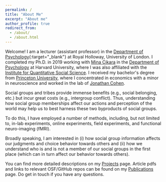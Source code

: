 ```yaml
---
permalink: /
title: "About Me"
excerpt: "About me"
author_profile: true
redirect_from: 
  - /about/
  - /about.html
---
```


Welcome! I am a lecturer (assistant professor) in the [Department of Psychology](https://www.royalholloway.ac.uk/research-and-teaching/departments-and-schools/psychology/){:target="_blank"} at Royal Holloway, University of London. I completed my Ph.D. in 2019 working with [Mina Cikara](http://www.intergroupneurosciencelaboratory.com/) in the [Department of Psychology](https://psychology.fas.harvard.edu/) at Harvard University, where I was also affiliated with the [Institute for Quantitative Social Science](https://www.iq.harvard.edu/). I received my bachelor's degree from [Princeton University](https://www.princeton.edu), where I concentrated in economics with a minor in neuroscience and worked in the lab of [Jonathan Cohen](https://ncclab.princeton.edu/).

Social groups and tribes provide immense benefits (e.g., social belonging, etc.) but incur great costs (e.g., intergroup conflict). Thus, understanding how social group memberships affect our actions and perception of the world may help us to best harness these two byproducts of social groups. 

To do this, I have employed a number of methods, including, but not limited to, in-lab experiments, online experiments, field experiments, and functional neuro-imaging (fMRI). 

Broadly speaking, I am interested in (i) how social group information affects our judgments and choice behavior towards others and (ii) how we understand who is and is not a member of our social groups in the first place (which can in turn affect our behavior towards others). 

You can find more detailed descriptions on my [Projects](/projects) page. Article pdfs and links to relevant OSF/GitHub repos can be found on my [Publications](/publications) page. Do get in touch if you have any questions.